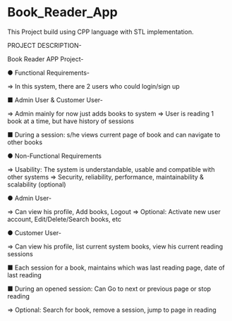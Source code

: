 # Book_Reader_App

This Project build using CPP language with STL implementation.

PROJECT DESCRIPTION-

Book Reader APP Project-

● Functional Requirements-

=> In this system, there are 2 users who could login/sign up

■ Admin User & Customer User-

=> Admin mainly for now just adds books to system
=> User is reading 1 book at a time, but have history of sessions

■ During a session: s/he views current page of book and can navigate to other books

● Non-Functional Requirements

=> Usability: The system is understandable, usable and compatible with other systems
=> Security, reliability, performance, maintainability & scalability (optional)

● Admin User-

=> Can view his profile, Add books, Logout
=> Optional: Activate new user account, Edit/Delete/Search books, etc

● Customer User-

=> Can view his profile, list current system books, view his current reading sessions

■ Each session for a book, maintains which was last reading page, date of last reading

■ During an opened session: Can Go to next or previous page or stop reading

=> Optional: Search for book, remove a session, jump to page in reading

